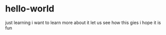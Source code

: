 # hello-world
just learning
i want to learn more about it 
let us see how this gies
i hope it is fun
